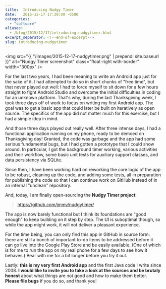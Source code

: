 ```yaml
---
title:  Introducing Nudgy Timer
date:   2015-12-17 17:30:00 -0500
categories:
  - "software"
aliases:
  - /blog/2015/12/17/introducing-nudgytimer.html
excerpt_separator: <!--end-of-excerpt-->
slug: introducing-nudgytimer
---
```


<img src="{{ "/images/2015-12-17-nudgytimer.png" | prepend: site.baseurl }}"
     alt="Nudgy Timer screenshot"
     class="float-right with-border"
     width="300px" />

For the last two years, I had been meaning to write an Android app just for
the sake of it.  I had attempted to do so in short chunks of "free time",
but that never played out well: I had to force myself to sit down for a few
hours straight to fight Android Studio and overcome the initial
difficulties in coding for an unknown platform.  That's why, during the
last Thanksgiving week, I took three days off of work to focus on writing
my first Android app.  The goal was to get a basic app that could later be
built on iteratively as open source.  The specifics of the app did not
matter much for this exercise, but I had a simple idea in mind.

<!--end-of-excerpt-->

And those three days played out really well.  After three intense days, I
had a functional application running on my phone, ready to be demoed on
Thanksgiving day!  Granted, the code was garbage and the app had some
serious fundamental bugs, but I had gotten a prototype that I could show
around.  In particular, I got the background timer working, various
activities and their workflow, some basic unit tests for auxiliary support
classes, and data persistency via SQLite.

Since then, I have been working hard on reworking the core logic of the app
to be robust, cleaning up the code, and adding some tests, all in
preparation for publishing the code so that I can continue work on GitHub
instead of in an internal "unclean" repository.

And, today, I am finally open-sourcing the **Nudgy Timer project**:

> <https://github.com/jmmv/nudgytimer/>

The app is now barely functional but I think its foundations are "good
enough" to keep building on it step by step.  The UI is suboptimal though,
so while the app might work, it will not deliver a pleasant experience.

For the time being, you can only find this app in GitHub in source form:
there are still a bunch of important to-do items to be addressed before it
can go live into the Google Play Store and be easily available.  (One of
which is for me to run the app on my real phone for a few days to see how
it behaves.)  Bear with me for a bit longer before you try it out.

Lastly: **this is my very first Android app** and the first Java code I
write since 2008.  **I would like to invite you to take a look at the
sources and be brutaly honest** about what things are not good and how to
make them better.  **Please file bugs** if you do so, and thank you!
